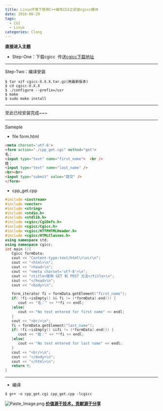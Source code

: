```yaml
---
title: Linux环境下使用C++编写CGI之安装cgicc模块
date: 2016-06-29
tags:
  - CGI
  - Linux
categories: Clang
---
```




**直接进入主题**

<!-- more -->

- Step-One：下载cgicc
 传送[cgicc下载地址](ftp://ftp.gnu.org/gnu/cgicc/)
___
Step-Two：编译安装
~~~shell
$ tar xzf cgicc-X.X.X.tar.gz(用最新版本)
$ cd cgicc-X.X.X
$ ./configure --prefix=/usr
$ make
$ sudo make install
~~~
___
至此已经安装完成~~~
___
Sameple
- file form.html
~~~html
<meta charset='utf-8'>
<form action="./cpp_get.cgi" method="get">
名：
<input type="text" name="first_name">  <br />
姓：
<input type="text" name="last_name" />
<br><br>
<input type="submit" value="提交" />
</form>
~~~
- cpp_get.cpp
~~~cpp
#include <iostream>
#include <vector>  
#include <string>  
#include <stdio.h>  
#include <stdlib.h> 
#include <cgicc/CgiDefs.h> 
#include <cgicc/Cgicc.h> 
#include <cgicc/HTTPHTMLHeader.h> 
#include <cgicc/HTMLClasses.h>  
using namespace std;
using namespace cgicc;
int main (){
   Cgicc formData;
   cout << "Content-type:text/html\r\n\r\n";
   cout << "<html>\n";
   cout << "<head>\n";
   cout << "<meta charset='utf-8'>\n";
   cout << "<title>使用 GET 和 POST 方法</title>\n";
   cout << "</head>\n";
   cout << "<body>\n";

   form_iterator fi = formData.getElement("first_name");  
   if( !fi->isEmpty() && fi != (*formData).end()) {  
      cout << "名：" << **fi << endl;  
   }else{
      cout << "No text entered for first name" << endl;  
   }
   cout << "<br/>\n";
   fi = formData.getElement("last_name");  
   if( !fi->isEmpty() &&fi != (*formData).end()) {  
      cout << "姓：" << **fi << endl;  
   }else{
      cout << "No text entered for last name" << endl;  
   }
   cout << "<br/>\n";
   cout << "</body>\n";
   cout << "</html>\n";
   return 0;
}
~~~
___
- 编译
~~~
$ g++ -o cpp_get.cgi cpp_get.cpp -lcgicc
~~~

![Paste_Image.png](http://upload-images.jianshu.io/upload_images/1678789-61d2bcd446c076ae.png?imageMogr2/auto-orient/strip%7CimageView2/2/w/1240)
**[价值源于技术，贡献源于分享](https://github.com/alicfeng)**
